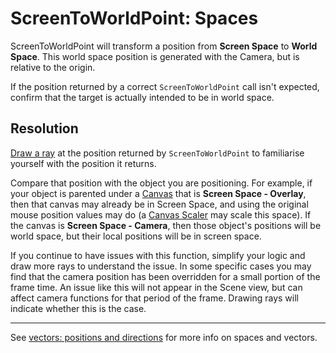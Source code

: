 # ScreenToWorldPoint: Spaces

ScreenToWorldPoint will transform a position from **Screen Space** to **World Space**.
This world space position is generated with the Camera, but is relative to the origin.

If the position returned by a correct `ScreenToWorldPoint` call isn't expected, confirm that the target is actually intended to be in world space.

## Resolution
[Draw a ray](Debugging/Draw%20Functions.md) at the position returned by `ScreenToWorldPoint` to familiarise yourself with the position it returns.

Compare that position with the object you are positioning. For example, if your object is parented under a [Canvas](https://docs.unity3d.com/Packages/com.unity.ugui@latest/index.html?subfolder=/manual/UICanvas.html) that is **Screen Space - Overlay**, then that canvas may already be in Screen Space, and using the original mouse position values may do (a [Canvas Scaler](https://docs.unity3d.com/Packages/com.unity.ugui@latest/index.html?subfolder=/manual/script-CanvasScaler.html) may scale this space).
If the canvas is **Screen Space - Camera**, then those object's positions will be world space, but their local positions will be in screen space.

If you continue to have issues with this function, simplify your logic and draw more rays to understand the issue.
In some specific cases you may find that the camera position has been overridden for a small portion of the frame time. An issue like this will not appear in the Scene view, but can affect camera functions for that period of the frame. Drawing rays will indicate whether this is the case.

---
See [vectors: positions and directions](Vectors/Positions%20And%20Directions.md) for more info on spaces and vectors.
